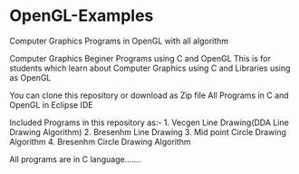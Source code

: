 # OpenGL-Examples
Computer Graphics Programs in OpenGL with all algorithm

Computer Graphics Beginer Programs using C and OpenGL
This is for students which learn about Computer Graphics using C and Libraries using as OpenGL



You can clone this repository or download as Zip file
All Programs in C and OpenGL in Eclipse IDE

Included Programs in this repository as:-
    1. Vecgen Line Drawing(DDA Line Drawing Algorithm)
    2. Bresenhm Line Drawing 
    3. Mid point Circle Drawing Algorithm
    4. Bresenhm Circle Drawing Algorithm
    
All programs are in C language.......
